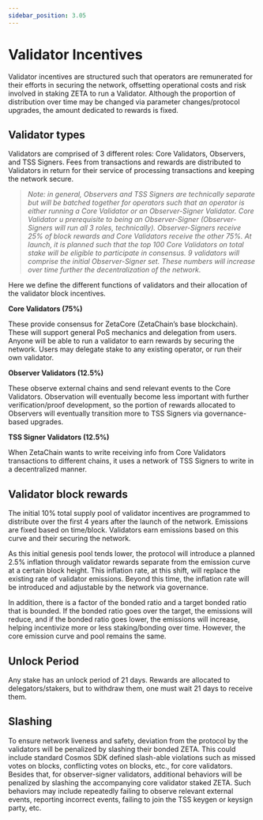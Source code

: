 ```yaml
---
sidebar_position: 3.05
---
```


# Validator Incentives

Validator incentives are structured such that operators are remunerated for their efforts in securing the network, offsetting operational costs and risk involved in staking ZETA to run a Validator. Although the proportion of distribution over time may be changed via parameter changes/protocol upgrades, the amount dedicated to rewards is fixed.

## Validator types

Validators are comprised of 3 different roles: Core Validators, Observers, and TSS Signers. Fees from transactions and rewards are distributed to Validators in return for their service of processing transactions and keeping the network secure. 

> *Note: in general, Observers and TSS Signers are technically separate but will be batched together for operators such that an operator is either running a Core Validator or an Observer-Signer Validator. Core Validator u prerequisite to being an Observer-Signer (Observer-Signers will run all 3 roles, technically). Observer-Signers receive 25% of block rewards and Core Validators receive the other 75%. At launch, it is planned such that the top 100 Core Validators on total stake will be eligible to participate in consensus. 9 validators will comprise the initial Observer-Signer set. These numbers will increase over time further the decentralization of the network.*
> 

Here we define the different functions of validators and their allocation of the validator block incentives.

**Core Validators (75%)**

These provide consensus for ZetaCore (ZetaChain’s base blockchain). These will support general PoS mechanics and delegation from users. Anyone will be able to run a validator to earn rewards by securing the network. Users may delegate stake to any existing operator, or run their own validator.

**Observer Validators (12.5%)**

These observe external chains and send relevant events to the Core Validators. Observation will eventually become less important with further verification/proof development, so the portion of rewards allocated to Observers will eventually transition more to TSS Signers via governance-based upgrades.

**TSS Signer Validators (12.5%)**

When ZetaChain wants to write receiving info from Core Validators transactions to different chains, it uses a network of TSS Signers to write in a decentralized manner.

## Validator block rewards

The initial 10% total supply pool of validator incentives are programmed to distribute over the first 4 years after the launch of the network. Emissions are fixed based on time/block. Validators earn emissions based on this curve and their securing the network.

As this initial genesis pool tends lower, the protocol will introduce a planned 2.5% inflation through validator rewards separate from the emission curve at a certain block height. This inflation rate, at this shift, will replace the existing rate of validator emissions. Beyond this time, the inflation rate will be introduced and adjustable by the network via governance.

In addition, there is a factor of the bonded ratio and a target bonded ratio that is bounded. If the bonded ratio goes over the target, the emissions will reduce, and if the bonded ratio goes lower, the emissions will increase, helping incentivize more or less staking/bonding over time. However, the core emission curve and pool remains the same.

## Unlock Period

Any stake has an unlock period of 21 days. Rewards are allocated to delegators/stakers, but to withdraw them, one must wait 21 days to receive them. 

## Slashing

To ensure network liveness and safety, deviation from the protocol by the validators will be penalized by slashing their bonded ZETA. This could include standard Cosmos SDK defined slash-able violations such as missed votes on blocks, conflicting votes on blocks, etc., for core validators. Besides that, for observer-signer validators, additional behaviors will be penalized by slashing the accompanying core validator staked ZETA. Such behaviors may include repeatedly failing to observe relevant external events, reporting incorrect events, failing to join the TSS keygen or keysign party, etc.
